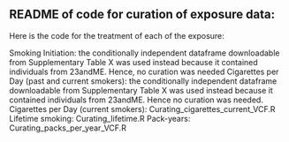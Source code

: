## README of code for curation of exposure data:

Here is the code for the treatment of each of the exposure:

Smoking Initiation: the conditionally independent dataframe downloadable from Supplementary Table X was used instead because it contained individuals from 23andME. Hence, no curation was needed
Cigarettes per Day (past and current smokers): the conditionally independent dataframe downloadable from Supplementary Table X was used instead because it contained individuals from 23andME. Hence no curation was needed.
Cigarettes per Day (current smokers): Curating_cigarettes_current_VCF.R
Lifetime smoking: Curating_lifetime.R
Pack-years: Curating_packs_per_year_VCF.R
